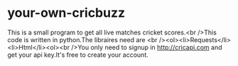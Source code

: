 # your-own-cricbuzz
This is a small program to get all live matches cricket scores.&lt;br />This code is written in python.The libraires need are &lt;br />&lt;ol>&lt;li>Requests&lt;/li>&lt;li>Html&lt;/li>&lt;ol>&lt;br />You only need to signup in http://cricapi.com and get your  api key.It's  free to create your account.
